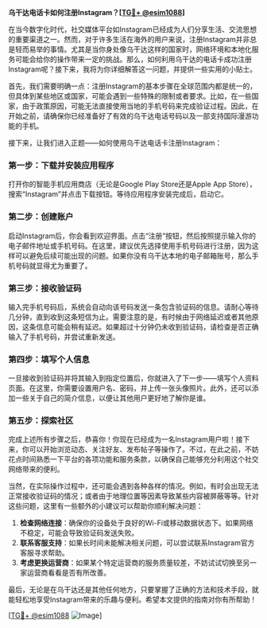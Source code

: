 **乌干达电话卡如何注册Instagram？[[TG💪+ @esim1088](https://t.me/s/esim1088)]**

在当今数字化时代，社交媒体平台如Instagram已经成为人们分享生活、交流思想的重要渠道之一。然而，对于许多生活在海外的用户来说，注册Instagram并非总是轻而易举的事情。尤其是当你身处像乌干达这样的国家时，网络环境和本地化服务可能会给你的操作带来一定的挑战。那么，如何利用乌干达的电话卡成功注册Instagram呢？接下来，我将为你详细解答这一问题，并提供一些实用的小贴士。

首先，我们需要明确一点：注册Instagram的基本步骤在全球范围内都是统一的，但具体到某些地区或国家，可能会遇到一些特殊的限制或者要求。比如，在一些国家，由于政策原因，可能无法直接使用当地的手机号码来完成验证过程。因此，在开始之前，请确保你已经准备好了有效的乌干达电话号码以及一部支持国际漫游功能的手机。

接下来，让我们进入正题——如何使用乌干达电话卡注册Instagram：

### 第一步：下载并安装应用程序

打开你的智能手机应用商店（无论是Google Play Store还是Apple App Store），搜索“Instagram”并点击下载按钮。等待应用程序安装完成后，启动它。

### 第二步：创建账户

启动Instagram后，你会看到欢迎界面。点击“注册”按钮，然后按照提示输入你的电子邮件地址或手机号码。在这里，建议优先选择使用手机号码进行注册，因为这样可以避免后续可能出现的问题。如果你没有乌干达本地的电子邮箱账号，那么手机号码就显得尤为重要了。

### 第三步：接收验证码

输入完手机号码后，系统会自动向该号码发送一条包含验证码的信息。请耐心等待几分钟，直到收到这条短信为止。需要注意的是，有时候由于网络延迟或者其他原因，这条信息可能会稍有延迟。如果超过十分钟仍未收到验证码，请检查是否正确输入了手机号码，并尝试重新发送。

### 第四步：填写个人信息

一旦接收到验证码并将其输入到指定位置后，你就进入了下一步——填写个人资料页面。在这里，你需要设置用户名、密码，并上传一张头像照片。此外，还可以添加一些关于自己的简介信息，以便让其他用户更好地了解你是谁。

### 第五步：探索社区

完成上述所有步骤之后，恭喜你！你现在已经成为一名Instagram用户啦！接下来，你可以开始浏览动态、关注好友、发布帖子等操作了。不过，在此之前，不妨花点时间熟悉一下平台的各项功能和服务条款，以确保自己能够充分利用这个社交网络带来的便利。

当然，在实际操作过程中，还可能会遇到各种各样的情况。例如，有时会出现无法正常接收验证码的情况；或者由于地理位置等因素导致某些内容被屏蔽等等。针对这些问题，这里有一些额外的小建议可以帮助你顺利解决问题：

1. **检查网络连接**：确保你的设备处于良好的Wi-Fi或移动数据状态下。如果网络不稳定，可能会导致验证码发送失败。
2. **联系客服支持**：如果长时间未能解决相关问题，可以尝试联系Instagram官方客服寻求帮助。
3. **考虑更换运营商**：如果某个特定运营商的服务质量较差，不妨试试切换至另一家运营商看看是否有所改善。

最后，无论是在乌干达还是其他任何地方，只要掌握了正确的方法和技术手段，就能轻松地享受Instagram带来的乐趣与便利。希望本文提供的指南对你有所帮助！

[[TG💪+ @esim1088](https://t.me/s/esim1088) ![Image](https://i.postimg.cc/4NQfJmqS/Snipaste-2025-05-13-00-14-12.png)]